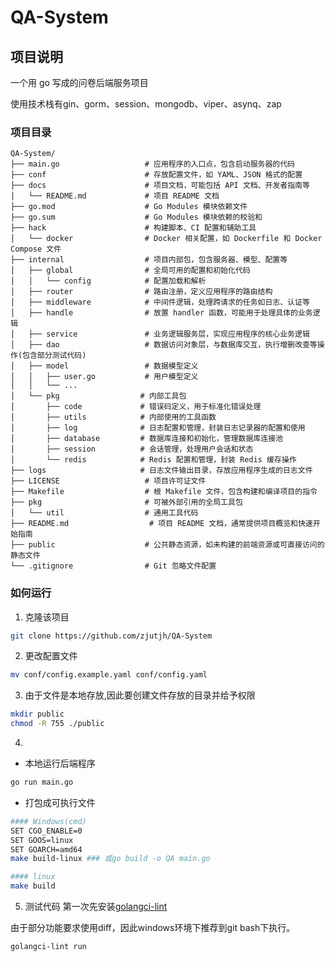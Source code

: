 # QA-System
## 项目说明
一个用 go 写成的问卷后端服务项目

使用技术栈有gin、gorm、session、mongodb、viper、asynq、zap

### 项目目录
```
QA-System/
├── main.go                   # 应用程序的入口点，包含启动服务器的代码
├── conf                      # 存放配置文件，如 YAML、JSON 格式的配置
├── docs                      # 项目文档，可能包括 API 文档、开发者指南等
│   └── README.md             # 项目 README 文档
├── go.mod                    # Go Modules 模块依赖文件
├── go.sum                    # Go Modules 模块依赖的校验和
├── hack                      # 构建脚本、CI 配置和辅助工具
│   └── docker                # Docker 相关配置，如 Dockerfile 和 Docker Compose 文件
├── internal                  # 项目内部包，包含服务器、模型、配置等
│   ├── global                # 全局可用的配置和初始化代码
│   │   └── config            # 配置加载和解析
│   ├── router                # 路由注册，定义应用程序的路由结构
│   ├── middleware            # 中间件逻辑，处理跨请求的任务如日志、认证等
│   ├── handle                # 放置 handler 函数，可能用于处理具体的业务逻辑
│   ├── service               # 业务逻辑服务层，实现应用程序的核心业务逻辑
│   ├── dao                   # 数据访问对象层，与数据库交互，执行增删改查等操作(包含部分测试代码)
│   ├── model                 # 数据模型定义
│   │   ├── user.go           # 用户模型定义
│   │   └── ...
│   └── pkg                  # 内部工具包
│       ├── code             # 错误码定义，用于标准化错误处理
│       ├── utils            # 内部使用的工具函数
│       ├── log              # 日志配置和管理，封装日志记录器的配置和使用
│       ├── database         # 数据库连接和初始化，管理数据库连接池
│       ├── session          # 会话管理，处理用户会话和状态
│       └── redis            # Redis 配置和管理，封装 Redis 缓存操作
├── logs                     # 日志文件输出目录，存放应用程序生成的日志文件
├── LICENSE                   # 项目许可证文件
├── Makefile                  # 根 Makefile 文件，包含构建和编译项目的指令
├── pkg                       # 可被外部引用的全局工具包
│   └── util                  # 通用工具代码
├── README.md                  # 项目 README 文档，通常提供项目概览和快速开始指南
├── public                    # 公共静态资源，如未构建的前端资源或可直接访问的静态文件
└── .gitignore                # Git 忽略文件配置
```

### 如何运行
1. 克隆该项目
```sh
git clone https://github.com/zjutjh/QA-System
```
2. 更改配置文件
```sh
mv conf/config.example.yaml conf/config.yaml
```
3. 由于文件是本地存放,因此要创建文件存放的目录并给予权限
```sh
mkdir public
chmod -R 755 ./public
```
4.
* 本地运行后端程序
```sh
go run main.go
```
* 打包成可执行文件
```sh
#### Windows(cmd)
SET CGO_ENABLE=0
SET GOOS=linux
SET GOARCH=amd64
make build-linux ### 或go build -o QA main.go

#### linux
make build
```
5. 测试代码
第一次先安装[golangci-lint](https://github.com/golangci/golangci-lint/releases)

由于部分功能要求使用diff，因此windows环境下推荐到git bash下执行。
``` bash
golangci-lint run
```
